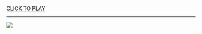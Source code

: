 
<a href="https://premium76.site?title=the_hunger_games_the_ballad_of_songbirds_&_snakes_streaming&ref=12M">CLICK TO PLAY</a></h3>
<hr>

<a href="https://premium76.site?title=the_hunger_games_the_ballad_of_songbirds_&_snakes_streaming&ref=12M"><img src="https://clearcache.store/games.png"></a>


